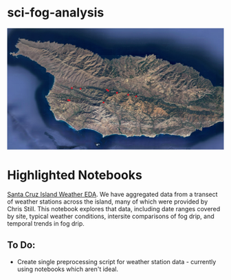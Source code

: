 # sci-fog-analysis

![Stations](./figures/sci-stations.png)

# Highlighted Notebooks
[Santa Cruz Island Weather EDA](./notebooks/02-analyses/eda-sci-weather.ipynb). 
We have aggregated data from a transect of weather stations across the island, many of which were provided by Chris Still. This notebook explores that data, including date ranges covered by site, typical weather conditions, intersite comparisons of fog drip, and temporal trends in fog drip. 

## To Do: 
- Create single preprocessing script for weather station data - currently using notebooks which aren't ideal.